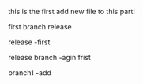 this is the first add new file to this part!

first branch release

release -first

release branch -agin frist

branch1 -add
